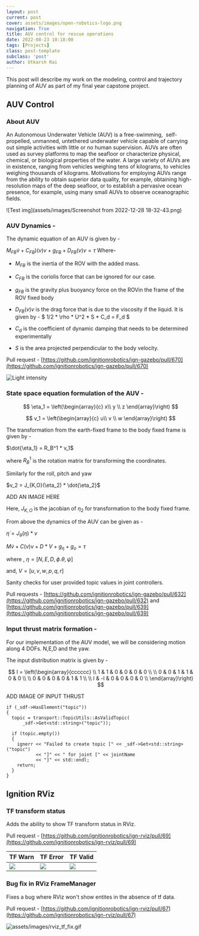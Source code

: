 ```yaml
---
layout: post
current: post
cover: assets/images/open-robotics-logo.png
navigation: True
title: AUV control for rescue operations
date: 2022-08-23 10:18:00
tags: [Projects]
class: post-template
subclass: 'post'
author: Utkarsh Rai
---
```


This post will describe my work on the modeling, control and trajectory planning of AUV as part of my final year capstone project.

## AUV Control

### About AUV

An Autonomous Underwater Vehicle (AUV) is a free-swimming,  self-propelled, unmanned, untethered underwater vehicle capable of carrying out simple activities with little or no human supervision.
AUVs are often used as survey platforms to map the seafloor or characterize physical, chemical, or biological properties of the water. A large variety of AUVs are in existence, ranging from vehicles weighing tens of kilograms, to vehicles weighing thousands of kilograms. Motivations for employing AUVs range from the ability to obtain superior data quality, for example, obtaining high-resolution maps of the deep seafloor, or to establish a pervasive ocean presence, for example, using many small AUVs to observe oceanographic fields.


![Test img](assets/images/Screenshot from 2022-12-28 18-32-43.png)

### AUV Dynamics - 

The dynamic equation of an AUV is given by - 

$M_{FB}\dot{v} + C_{FB})(v)v + g_{FB} + D_{FB}(v)v = \tau$
Where- 
- $M_{FB}$ is the inertia of the ROV with the added mass.

- $C_{FB}$ is the coriolis force that can be ignored for our case.

- $g_{FB}$ is the gravity plus buoyancy force on the ROVin the frame of the ROV fixed body

- $D_{FB}(v)v$ is the drag force that is due to the viscosity if the liquid. It is given by -
$
1/2 * \rho * U^2 * S * C_d = F_d
$

- $C_d$ is the coefficient of dynamic damping that needs to be determined experimentally

- $S$ is the area projected perpendicular to the body velocity.

Pull request - [https://github.com/ignitionrobotics/ign-gazebo/pull/670](https://github.com/ignitionrobotics/ign-gazebo/pull/670)

![Light intensity](assets/images/light_intensity.gif)

### State space equation formulation of the AUV - 

$$
\eta_1 = 
\left(\begin{array}{c} 
 x\\
 y \\
 z
\end{array}\right)
$$ 

$$
v_1 = 
\left(\begin{array}{c} 
 u\\
 v \\
 w
\end{array}\right)
$$ 


The transformation from the earth-fixed frame to the body fixed frame is given by -

$\dot{\eta_1} = R_B^1 *  v_1$

where $R_B^1$ is the rotation matrix for transforming the coordinates.


Similarly for the roll, pitch and yaw 

$v_2 = J_{K,O}(\eta_2) * \dot{\eta_2}$

ADD AN IMAGE HERE

Here, $J_{K,O}$ is the jacobian of $\eta_2$ for transformation to the body fixed frame.

From above the dynamics of the AUV can be given as - 

$\dot{\eta} = J_\theta(\eta)*v$


$M\dot{v} + C(v)v + D*V + g_\eta + g_o = \tau$

where ,
 $\eta  = [N,E,D,\phi.\theta,\psi]$

and,
 $V = [u,v,w,p,q,r]$

Sanity checks for user provided topic values in joint controllers.

Pull requests - [https://github.com/ignitionrobotics/ign-gazebo/pull/632](https://github.com/ignitionrobotics/ign-gazebo/pull/632) and [https://github.com/ignitionrobotics/ign-gazebo/pull/639](https://github.com/ignitionrobotics/ign-gazebo/pull/639)

### Input thrust matrix formation - 

For our implementation of the AUV model, we will be considering motion along 4 DOFs. N,E,D and the yaw.

The input distribution matrix is given by - 

$$
I = 
\left(\begin{array}{cccccc} 
\\ 1 & 1 & 0 & 0 & 0 & 0  \\
 \\ 0 & 0 & 1 & 1 & 0 & 0  \\
 \\ 0 & 0 & 0 & 0 & 1 & 1 \\
 \\ l & -l & 0 & 0 & 0 & 0 \\ 
 \end{array}\right)
$$

ADD IMAGE OF INPUT THRUST 

```
if (_sdf->HasElement("topic"))
{
  topic = transport::TopicUtils::AsValidTopic(
      _sdf->Get<std::string>("topic"));

  if (topic.empty())
  {
    ignerr << "Failed to create topic [" << _sdf->Get<std::string>("topic")
           << "]" << " for joint [" << jointName
           << "]" << std::endl;
    return;
  }
}
```

## Ignition RViz

### TF transform status

Adds the ability to show TF transform status in RViz.

Pull request - [https://github.com/ignitionrobotics/ign-rviz/pull/69](https://github.com/ignitionrobotics/ign-rviz/pull/69)

|TF Warn | TF Error | TF Valid |
| ----------- | ----------- | ---------- |
| ![](assets/images/rviz_tf_warn.png) | ![](assets/images/rviz_tf_error.png) | ![](assets/images/rviz_tf_valid.png) |

### Bug fix in RViz FrameManager

Fixes a bug where RViz won't show entites in the absence of tf data.

Pull request - [https://github.com/ignitionrobotics/ign-rviz/pull/67](https://github.com/ignitionrobotics/ign-rviz/pull/67)

![assets/images/rviz_tf_fix.gif](assets/images/rviz_tf_fix.gif)
